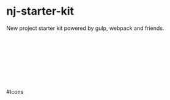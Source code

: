 # nj-starter-kit
New project starter kit powered by gulp, webpack and friends.



#Icons
<svg class='icon'>
    <use xlink:href='img/icons.svg#down'></use>
</svg> 
<svg>
    <use xlink:href='img/iconsColored.svg#logo'></use>
</svg>
